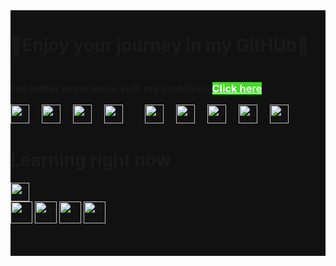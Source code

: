 <div  style="background-color:#111111; display:flex; flex-direction:column;" >
<h1 align="left">🌟Enjoy your journey in my GitHUb🌟</h1>
<h3 align="left">For better experience visit my protofolio <a height="30" width="12" style="background-color:#41db22;color:#ffff;" href="">Click here</a></h3>


<div align="left">
  <img src="https://cdn.jsdelivr.net/gh/devicons/devicon/icons/javascript/javascript-original.svg" height="30" alt="javascript logo"  />
  <img width="12" />
  <img src="https://cdn.jsdelivr.net/gh/devicons/devicon/icons/react/react-original.svg" height="30" alt="react logo"  />
  <img width="12" />
  <img src="https://cdn.jsdelivr.net/gh/devicons/devicon/icons/html5/html5-original.svg" height="30" alt="html5 logo"  />
  <img width="12" />
  <img src="https://cdn.jsdelivr.net/gh/devicons/devicon/icons/css3/css3-original.svg" height="30" alt="css3 logo"  />
  <img width="12" />
  <img width="12" />
  <img src="https://cdn.jsdelivr.net/gh/devicons/devicon/icons/git/git-original.svg" height="30" alt="git logo"  />
  <img width="12" />
  <img src="https://cdn.jsdelivr.net/gh/devicons/devicon/icons/redux/redux-original.svg" height="30" alt="redux logo"  />
  <img width="12" />
  <img src="https://cdn.jsdelivr.net/gh/devicons/devicon/icons/docker/docker-original.svg" height="30" alt="docker logo"  />
  <img width="12" />
  <img src="https://cdn.jsdelivr.net/gh/devicons/devicon/icons/mongodb/mongodb-original.svg" height="30" alt="mongodb logo"  />
  <img width="12" />
  <img src="https://cdn.jsdelivr.net/gh/devicons/devicon/icons/nodejs/nodejs-original.svg" height="30" alt="nodejs logo"  />
  <h1>Learning right now </h1>
  <img src="https://cdn.jsdelivr.net/gh/devicons/devicon/icons/python/python-original.svg" height="30" alt="python logo"  />
</div>



<div align="left">
  <a href="https://www.linkedin.com/in/baraa-mohamed-4b2034284/" target="_blank">
    <img src="https://img.shields.io/static/v1?message=LinkedIn&logo=linkedin&label=&color=0077B5&logoColor=white&labelColor=&style=for-the-badge" height="35" alt="linkedin logo"  />
  </a>
  <a href="01019622420" target="_blank">
    <img src="https://img.shields.io/static/v1?message=Whatsapp&logo=whatsapp&label=&color=25D366&logoColor=white&labelColor=&style=for-the-badge" height="35" alt="whatsapp logo"  />
  </a>
  <a href="baraamohamed2311@gmail.com" target="_blank">
    <img src="https://img.shields.io/static/v1?message=Gmail&logo=gmail&label=&color=D14836&logoColor=white&labelColor=&style=for-the-badge" height="35" alt="gmail logo"  />
  </a>
  <a href="01019622420" target="_blank">
    <img src="https://img.shields.io/static/v1?message=Telegram&logo=telegram&label=&color=2CA5E0&logoColor=white&labelColor=&style=for-the-badge" height="35" alt="telegram logo"  />
  </a>
</div>



<div align="center">
  <img height="10" src="[https://drive.google.com/file/d/1kxGAxplBDCbOV_k7zHvZY7-8a5TuC6c2/view?usp=sharing](https://drive.google.com/file/d/19G_oIb--PfBADsIDjBt14244FSlCZxJX/view?usp=sharing)https://drive.google.com/file/d/19G_oIb--PfBADsIDjBt14244FSlCZxJX/view?usp=sharing"  />
</div>

###
</div>
